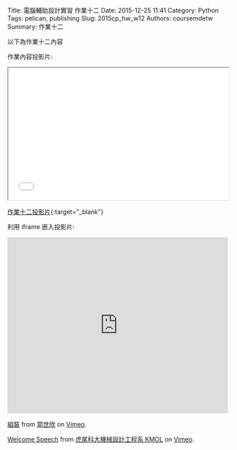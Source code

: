 Title: 電腦輔助設計實習 作業十二
Date: 2015-12-25 11:41
Category: Python
Tags: pelican, publishing
Slug: 2015cp_hw_w12
Authors: coursemdetw
Summary: 作業十二

以下為作業十二內容

作業內容投影片:

<iframe src=" cadp_w12_simplest.html" width="500" height="300"></iframe>

[作業十二投影片](simplest7.html){:target="_blank"}

利用 iframe 嵌入投影片:

<iframe src="https://player.vimeo.com/video/149247772" width="500" height="400" frameborder="0" webkitallowfullscreen mozallowfullscreen allowfullscreen></iframe> <p><a href="https://vimeo.com/149247772">組裝</a> from <a href="https://vimeo.com/user44938638">郭世欣</a> on <a href="https://vimeo.com">Vimeo</a>.</p>

 <p><a href="https://vimeo.com/137724068">Welcome Speech</a> from <a href="https://vimeo.com/user24079973">虎尾科大機械設計工程系 KMOL</a> on <a href="https://vimeo.com">Vimeo</a>.</p>
